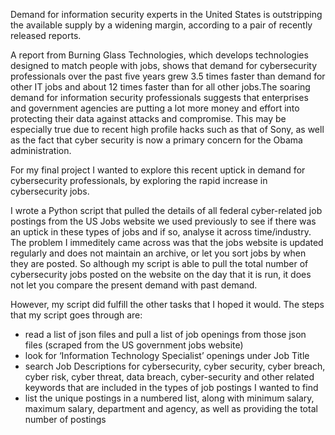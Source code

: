 Demand for information security experts in the United States is outstripping the available supply by a widening margin, according to a pair of recently released reports.
 
A report from Burning Glass Technologies, which develops technologies designed to match people with jobs, shows that demand for cybersecurity professionals over the past five years grew 3.5 times faster than demand for other IT jobs and about 12 times faster than for all other jobs.The soaring demand for information security professionals suggests that enterprises and government agencies are putting a lot more money and effort into protecting their data against attacks and compromise. This may be especially true due to recent high profile hacks such as that of Sony, as well as the fact that cyber security is now a primary concern for the Obama administration.

For my final project I wanted to explore this recent uptick in demand for cybersecurity professionals, by exploring the rapid increase in cybersecurity jobs. 
 
I wrote a Python script that pulled the details of all federal cyber-related job postings from the US Jobs website we used previously to see if there was an uptick in these types of jobs and if so, analyse it across time/industry. The problem I immeditely came across was that the jobs website is updated regularly and does not maintain an archive, or let you sort jobs by when they are posted. So although my script is able to pull the total number of cybersecurity jobs posted on the website on the day that it is run, it does not let you compare the present demand with past demand.

However, my script did fulfill the other tasks that I hoped it would. The steps that my script goes through are:
  - read a list of json files and pull a list of job openings from those json files (scraped from the US government jobs website)
  - look for ‘Information Technology Specialist’ openings under Job Title
  - search Job Descriptions for cybersecurity, cyber security, cyber breach, cyber risk, cyber threat, data breach, cyber-security and other related keywords that are included in the types of job postings I wanted to find
  - list the unique postings in a numbered list, along with minimum salary, maximum salary, department and agency, as well as providing the total number of postings

